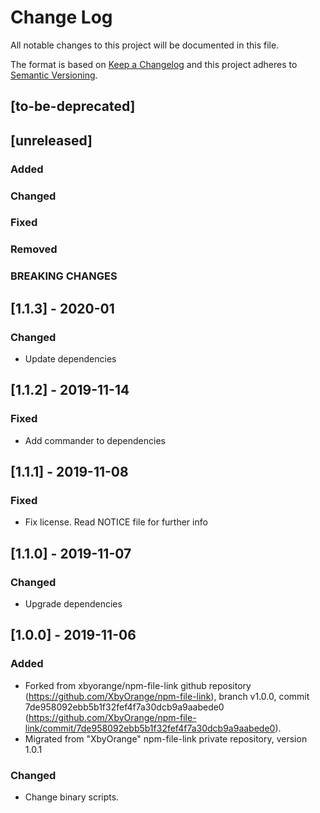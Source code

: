 # Change Log
All notable changes to this project will be documented in this file.

The format is based on [Keep a Changelog](http://keepachangelog.com/)
and this project adheres to [Semantic Versioning](http://semver.org/).

## [to-be-deprecated]

## [unreleased]
### Added
### Changed
### Fixed
### Removed
### BREAKING CHANGES

## [1.1.3] - 2020-01
### Changed
- Update dependencies

## [1.1.2] - 2019-11-14

### Fixed
- Add commander to dependencies

## [1.1.1] - 2019-11-08
### Fixed
- Fix license. Read NOTICE file for further info

## [1.1.0] - 2019-11-07
### Changed
- Upgrade dependencies
 
## [1.0.0] - 2019-11-06
### Added
- Forked from xbyorange/npm-file-link github repository (https://github.com/XbyOrange/npm-file-link), branch v1.0.0, commit 7de958092ebb5b1f32fef4f7a30dcb9a9aabede0 (https://github.com/XbyOrange/npm-file-link/commit/7de958092ebb5b1f32fef4f7a30dcb9a9aabede0).
- Migrated from "XbyOrange" npm-file-link private repository, version 1.0.1

### Changed
- Change binary scripts.